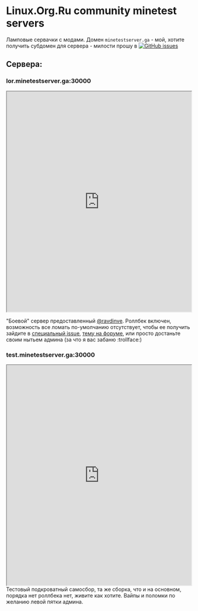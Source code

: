 # Linux.Org.Ru community minetest servers

Ламповые сервачки с модами. Домен `minetestserver.ga` - мой, хотите получить субдомен для сервера - милости прошу в [![GitHub issues](https://img.shields.io/github/issues-raw/timdorohin/lor-minetest-server.svg)](https://github.com/timdorohin/lor-minetest-server/issues)

## Сервера:
### lor.minetestserver.ga:30000
<iframe width="100%" height="600" src="https://mtstat.us.openode.io/lor.minetestserver.ga:30000"></iframe>

"Боевой" сервер предоставленный [@ravdinve](https://github.com/ravdinve). Роллбек включен, возможность все ломать по-умолчанию отсутствует, чтобы ее получить зайдите в [специальный issue](https://github.com/timdorohin/lor-minetest-server/issues/1), [тему на форуме](https://www.linux.org.ru/forum/games/13503450), или просто достаньте своим нытьем админа (за что я вас забаню :trollface:)

### test.minetestserver.ga:30000
<iframe width="100%" height="600" src="https://mtstat.us.openode.io/test.minetestserver.ga:30000"></iframe>
Тестовый подкроватный самосбор, та же сборка, что и на основном, порядка нет роллбека нет, живите как хотите. Вайпы и поломки по желанию левой пятки админа.
